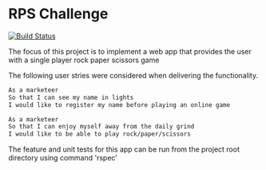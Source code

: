 # RPS Challenge
[![Build Status](https://travis-ci.org/tso402/rps-challenge.svg?branch=master)](https://travis-ci.org/tso402/rps-challenge)

The focus of this project is to implement a web app that provides the user with a single player rock paper scissors game

The following user stries were considered when delivering the functionality.

```sh
As a marketeer
So that I can see my name in lights
I would like to register my name before playing an online game

As a marketeer
So that I can enjoy myself away from the daily grind
I would like to be able to play rock/paper/scissors
```

The feature and unit tests for this app can be run from the project root directory using command 'rspec'